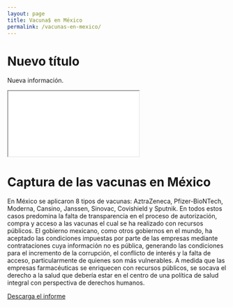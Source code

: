 ```yaml
---
layout: page
title: Vacuna$ en México
permalink: /vacunas-en-mexico/
---
```


# Nuevo título

Nueva información.

<!-- Añadir el pdf -->
<div class="embed-responsive embed-responsive-4by3 mb-4">
  <iframe class="embed-responsive-item" src="/Vacunas/assets/docs/elnegociodelasvacunas.pdf"></iframe>
</div>



# Captura de las vacunas en México

En México se aplicaron 8 tipos de vacunas: AztraZeneca, Pfizer-BioNTech, Moderna, Cansino, Janssen, Sinovac, Covishield y Sputnik. En todos estos casos predomina la falta de transparencia en el proceso de autorización, compra y acceso a las vacunas el cual se ha realizado con recursos públicos. El gobierno mexicano, como otros gobiernos en el mundo, ha aceptado las condiciones impuestas por parte de las empresas mediante contrataciones cuya información no es pública, generando las condiciones para el incremento de la corrupción, el conflicto de interés y la falta de acceso, particularmente de quienes son más vulnerables. A medida que las empresas farmacéuticas se enriquecen con recursos públicos, se socava el derecho a la salud que debería estar en el centro de una política de salud integral con perspectiva de derechos humanos.

<div class="text-center mb-5">
  <a class="btn btn-primary" href="https://projectpoder.github.io/Vacunas/assets/docs/elnegociodelasvacunas.pdf" target="_blank" download>Descarga el informe</a>
</div>
